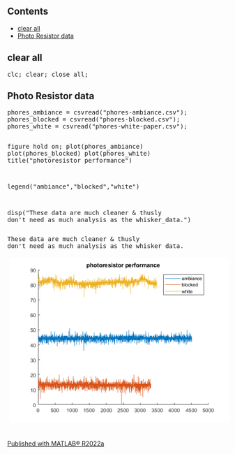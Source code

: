 
<!DOCTYPE html
  PUBLIC "-//W3C//DTD HTML 4.01 Transitional//EN">
<html><body><div class="content"><h2>Contents</h2><div><ul><li><a href="#1">clear all</a></li><li><a href="#2">Photo Resistor data</a></li></ul></div><h2 id="1">clear all</h2><pre class="codeinput">clc; clear; close <span class="string">all</span>;
</pre><h2 id="2">Photo Resistor data</h2><pre class="codeinput">phores_ambiance = csvread(<span class="string">"phores-ambiance.csv"</span>);
phores_blocked = csvread(<span class="string">"phores-blocked.csv"</span>);
phores_white = csvread(<span class="string">"phores-white-paper.csv"</span>);

figure
hold <span class="string">on</span>;
plot(phores_ambiance)
plot(phores_blocked)
plot(phores_white)
title(<span class="string">"photoresistor performance"</span>)

legend(<span class="string">"ambiance"</span>,<span class="string">"blocked"</span>,<span class="string">"white"</span>)

disp(<span class="string">"These data are much cleaner &amp; thusly don't need as much analysis as the whisker_data."</span>)
</pre><pre class="codeoutput">These data are much cleaner &amp; thusly don't need as much analysis as the whisker_data.
</pre><img vspace="5" hspace="5" src="photo_resistor_data_01.png" alt=""> <p class="footer"><br><a href="https://www.mathworks.com/products/matlab/">Published with MATLAB&reg; R2022a</a><br></p></div></body></html>